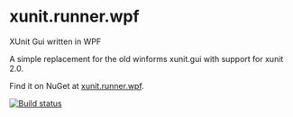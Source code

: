 # xunit.runner.wpf
XUnit Gui written in WPF

A simple replacement for the old winforms xunit.gui with support for xunit 2.0.

Find it on NuGet at [xunit.runner.wpf](https://www.nuget.org/packages/xunit.runner.wpf).

[![Build status](https://ci.appveyor.com/api/projects/status/13dshnyj592mwe9e/branch/master?svg=true)](https://ci.appveyor.com/project/Pilchie/xunit-runner-wpf/branch/master)
